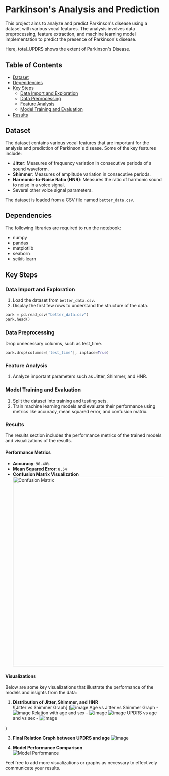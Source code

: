 # Parkinson's Analysis and Prediction

This project aims to analyze and predict Parkinson's disease using a dataset with various vocal features. The analysis involves data preprocessing, feature extraction, and machine learning model implementation to predict the presence of Parkinson's disease.

Here, total_UPDRS shows the extent of Parkinson's Disease.

## Table of Contents
- [Dataset](#dataset)
- [Dependencies](#dependencies)
- [Key Steps](#key-steps)
  - [Data Import and Exploration](#data-import-and-exploration)
  - [Data Preprocessing](#data-preprocessing)
  - [Feature Analysis](#feature-analysis)
  - [Model Training and Evaluation](#model-training-and-evaluation)
- [Results](#results)

## Dataset

The dataset contains various vocal features that are important for the analysis and prediction of Parkinson's disease. Some of the key features include:

- **Jitter**: Measures of frequency variation in consecutive periods of a sound waveform.
- **Shimmer**: Measures of amplitude variation in consecutive periods.
- **Harmonic-to-Noise Ratio (HNR)**: Measures the ratio of harmonic sound to noise in a voice signal.
- Several other voice signal parameters.

The dataset is loaded from a CSV file named `better_data.csv`.

## Dependencies

The following libraries are required to run the notebook:

- numpy
- pandas
- matplotlib
- seaborn
- scikit-learn

## Key Steps

### Data Import and Exploration

1. Load the dataset from `better_data.csv`.
2. Display the first few rows to understand the structure of the data.

```python
park = pd.read_csv("better_data.csv")
park.head()
```

### Data Preprocessing
Drop unnecessary columns, such as test_time.
```python
park.drop(columns=['test_time'], inplace=True)
```
### Feature Analysis

1. Analyze important parameters such as Jitter, Shimmer, and HNR.

### Model Training and Evaluation

1. Split the dataset into training and testing sets.
2. Train machine learning models and evaluate their performance using metrics like accuracy, mean squared error, and confusion matrix.

### Results

The results section includes the performance metrics of the trained models and visualizations of the results.

#### Performance Metrics

- **Accuracy**: ```90.40%```
- **Mean Squared Error**: ```8.54```
- **Confusion Matrix Visualization**  
   <img src="https://github.com/user-attachments/assets/5da8df35-0880-4c0f-aa93-e0c0198b381e" alt="Confusion Matrix" width="600"/>

#### Visualizations

Below are some key visualizations that illustrate the performance of the models and insights from the data:

1. **Distribution of Jitter, Shimmer, and HNR**  
   ![Jitter vs Shimmer Graph]
   (![image](https://github.com/user-attachments/assets/b66cc90f-af7e-4466-b1f1-ead3c3589b33)
   Age vs Jitter vs Shimmer Graph - ![image](https://github.com/user-attachments/assets/4724d722-c5e7-4ebb-b1a7-ab1fe484a34e)
   Relation with age and sex - ![image](https://github.com/user-attachments/assets/7f696562-8b8b-4e75-894d-b213aa3d10ef) ![image](https://github.com/user-attachments/assets/a1a450e6-535f-40aa-a946-afaeb04f1195)
    UPDRS vs age and vs sex - ![image](https://github.com/user-attachments/assets/70e0e4e8-0a0c-416d-8828-3abee0bb6a05)



)


3. **Final Relation Graph between UPDRS and age**
   ![image](https://github.com/user-attachments/assets/6a16cb43-cd51-4a95-a89b-bd1ef25d278b)

5. **Model Performance Comparison**  
   ![Model Performance](path/to/model_performance_comparison.png)

Feel free to add more visualizations or graphs as necessary to effectively communicate your results.
